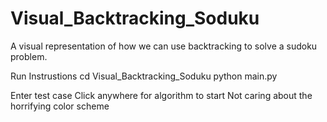 # Visual_Backtracking_Soduku
A visual representation of how we can use backtracking to solve a sudoku problem.


Run Instrustions
cd Visual_Backtracking_Soduku
python main.py

Enter test case 
Click anywhere for algorithm to start
Not caring about the horrifying color scheme

